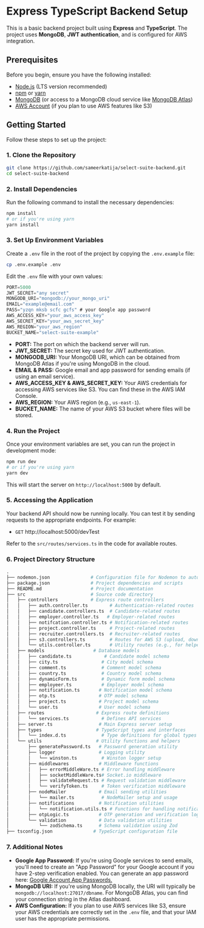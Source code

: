 # Express TypeScript Backend Setup

This is a basic backend project built using **Express** and **TypeScript**. The project uses **MongoDB**, **JWT authentication**, and is configured for AWS integration.

## Prerequisites

Before you begin, ensure you have the following installed:

- [Node.js](https://nodejs.org/) (LTS version recommended)
- [npm](https://www.npmjs.com/) or [yarn](https://yarnpkg.com/)
- [MongoDB](https://www.mongodb.com/) (or access to a MongoDB cloud service like [MongoDB Atlas](https://www.mongodb.com/cloud/atlas))
- [AWS Account](https://aws.amazon.com/) (if you plan to use AWS features like S3)

## Getting Started

Follow these steps to set up the project:

### 1. Clone the Repository

```bash
git clone https://github.com/sameerkatija/select-suite-backend.git
cd select-suite-backend
```

### 2. Install Dependencies

Run the following command to install the necessary dependencies:

```bash
npm install
# or if you're using yarn
yarn install
```

### 3. Set Up Environment Variables

Create a `.env` file in the root of the project by copying the `.env.example` file:

```bash
cp .env.example .env
```

Edit the `.env` file with your own values:

```js
PORT=5000
JWT_SECRET="any secret"
MONGODB_URI="mongodb://your_mongo_uri"
EMAIL="example@email.com"
PASS="yzqn mksb scfc gcfs" # your Google app password
AWS_ACCESS_KEY="your_aws_access_key"
AWS_SECRET_KEY="your_aws_secret_key"
AWS_REGION="your_aws_region"
BUCKET_NAME="select-suite-example"
```

- **PORT:** The port on which the backend server will run.
- **JWT_SECRET:** The secret key used for JWT authentication.
- **MONGODB_URI:** Your MongoDB URI, which can be obtained from MongoDB Atlas if you're using MongoDB in the cloud.
- **EMAIL & PASS:** Google email and app password for sending emails (if using an email service).
- **AWS_ACCESS_KEY & AWS_SECRET_KEY:** Your AWS credentials for accessing AWS services like S3. You can find these in the AWS IAM Console.
- **AWS_REGION:** Your AWS region (e.g., `us-east-1`).
- **BUCKET_NAME:** The name of your AWS S3 bucket where files will be stored.

### 4. Run the Project

Once your environment variables are set, you can run the project in development mode:

```bash
npm run dev
# or if you're using yarn
yarn dev

```

This will start the server on `http://localhost:5000` by default.

### 5. Accessing the Application

Your backend API should now be running locally. You can test it by sending requests to the appropriate endpoints. For example:

- `GET` http://localhost:5000/devTest

Refer to the `src/routes/services.ts` in the code for available routes.

### 6. Project Directory Structure

```graphql
.
├── nodemon.json               # Configuration file for Nodemon to auto-restart the server during development
├── package.json               # Project dependencies and scripts
├── README.md                  # Project documentation
├── src                        # Source code directory
│   ├── controllers            # Express route controllers
│   │   ├── auth.controller.ts        # Authentication-related routes
│   │   ├── candidate.controllers.ts  # Candidate-related routes
│   │   ├── employer.controller.ts   # Employer-related routes
│   │   ├── notifcation.controller.ts # Notification-related routes
│   │   ├── project.controller.ts     # Project-related routes
│   │   ├── recruiter.controllers.ts  # Recruiter-related routes
│   │   ├── s3.controllers.ts         # Routes for AWS S3 (upload, download files)
│   │   └── utils.controller.ts       # Utility routes (e.g., for helper functions)
│   ├── models                  # Database models
│   │   ├── candidate.ts            # Candidate model schema
│   │   ├── city.ts                # City model schema
│   │   ├── comment.ts             # Comment model schema
│   │   ├── country.ts             # Country model schema
│   │   ├── dynamicForm.ts         # Dynamic form model schema
│   │   ├── employeer.ts           # Employer model schema
│   │   ├── notification.ts       # Notification model schema
│   │   ├── otp.ts                # OTP model schema
│   │   ├── project.ts            # Project model schema
│   │   └── user.ts               # User model schema
│   ├── routes                   # Express route definitions
│   │   └── services.ts            # Defines API services
│   ├── server.ts                 # Main Express server setup
│   ├── types                    # TypeScript types and interfaces
│   │   └── index.d.ts             # Type definitions for global types
│   └── utils                    # Utility functions and helpers
│       ├── generatePassword.ts   # Password generation utility
│       ├── logger                # Logging utility
│       │   └── winston.ts         # Winston logger setup
│       ├── middlewares           # Middleware functions
│       │   ├── errorMiddleWare.ts # Error handling middleware
│       │   ├── socketMiddleWare.ts# Socket.io middleware
│       │   ├── validateRequest.ts # Request validation middleware
│       │   └── verifyToken.ts     # Token verification middleware
│       ├── nodeMailer            # Email sending utilities
│       │   └── mailer.ts          # NodeMailer setup and usage
│       ├── notifications         # Notification utilities
│       │   └── notification.utils.ts # Functions for handling notifications
│       ├── otpLogic.ts           # OTP generation and verification logic
│       └── validation            # Data validation utilities
│           └── zodSchema.ts      # Schema validation using Zod
├── tsconfig.json               # TypeScript configuration file

```

### 7. Additional Notes

- **Google App Password:** If you're using Google services to send emails, you'll need to create an "App Password" for your Google account if you have 2-step verification enabled. You can generate an app password here: [Google Account App Passwords.](https://myaccount.google.com/apppasswords)
- **MongoDB URI:** If you're using MongoDB locally, the URI will typically be `mongodb://localhost:27017/dbname`. For MongoDB Atlas, you can find your connection string in the Atlas dashboard.
- **AWS Configuration:** If you plan to use AWS services like S3, ensure your AWS credentials are correctly set in the `.env` file, and that your IAM user has the appropriate permissions.

